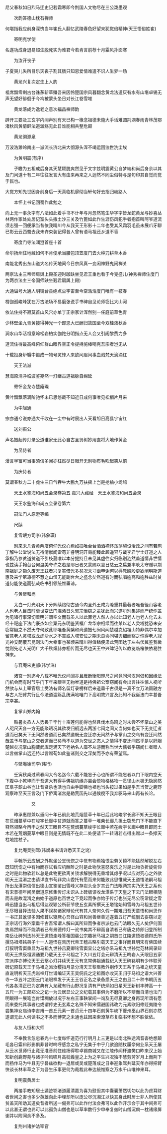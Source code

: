 <!-- { "loadSidebar": true } -->
尼父春秋如日烈马迁史记若霜寒即今荆国人文物尽在三公泼墨观

　　次韵答德山枕石禅师

何堪指我应前身深愧当年崔氏人翻忆武陵春色好望来犹觉倍精神(天王悟俗姓崔)

　　寄明克学使

名遂功成身退易超生脱死实为难君今若肯言前荐十月霜风扑面寒

　　为汝开丧子

子夏哭儿失所目乐天丧子割其肠只知恩爱情难遣不识人生梦一场

　　黄龙兴复次定生上人韵

祖席飘零剩古台诛茅斩草赚吾来因怜楚国宗风暮翻念黄龙法道灰有水有山堪卓锡无声无望好徘徊于今衲被蒙头坐日对长江卷雪堆

　　黄龙落成为逸老之意次福昌禅师韵

辟开三要及三玄宇内闻声别有天已构一椽念祖德未施大手话难圆荆湖春雨青林茂鄂渚秋风黄菊鲜法道滥觞无此日谁能相共整危颠

　　黄龙彻源泉

万波浩渺岭南出一派流长济北来大彻源头浑不竭运回浊世洗尘埃

　　为黄明震(有序)

　　子瞻为五祖戒后身其天慧颖脱爽然见于文字兹明震黄公自梦端和尚后身余以其及门问道十有二年往往发言大有由来再来之人迥然不同尘俗特与是句印其自觉而觉于民也。

大觉方知先世因身前身后一天真临机廓彻当轩句好去指归岐路人

　　本怀上书记回蜀作此勉之

向上无一事永字有八法如此着手书不计年与月忽然笔生华字字皆龙蛇黄龙与妙喜丛林两作家处处居记室头头撒土沙三关及竹篦如此作生涯伤风犯手者抱首叫阿爷道流须志强一回便承当昔依我晴川今从我天王形影十二年也受其风霜羽毛虽未展爪牙聊已彰云云西蜀去我未许束装记得昔人曾有语马祖还乡道不香

　　寄度门寺法澜澄首座十首

命尔扬州住地藏如何不肯便承当腰包顶笠度门去火种刀耕草木香

南能北秀出东山道大名传天地间今日宗风真一变闲神野鬼闹禅关

两京法主三帝师肩舆上殿圣迎时跏趺坐见君王重也看于今克盛儿(神秀禅师住度门为两京法主三帝国师趺坐觐君肩舆上殿)

大通谥号大通人明镜台县绝点尘宇宙至今空浩浩度门唯有一枝春

楞伽孤峻峰犹在万古法场不易磨张说手书碑自见论师窃比大山河

依法住持不寂莫首山风穴亦单丁正宗家计浑然别一任庭前草色青

少林壁坐九青黄接得神光一个郎恩大已酬归故国至今双桂泼秋香

涧水山华活祖意岭松岩柏实伽陀分明指点无人会又引阇黎费力多

道流住得最高峰俯仰群山眼界空正令提持施棒喝克吾宗者岂无从

十载投身炉韛中锻成一物号灵锋人来欲问眉间事血溅梵天滴滴红

　　天王法派

慧海原清净临波鉴宛然一灯继古道祖脉自绵延

　　寄怀金龙寺楚庵璨

黄叶飘飘落满阶驰怀未已思悠哉不知近日成何事唯见松梢片月来

　　为中旭通

宗亦通兮说亦通大千收在一尘中有时展出人天看旭日高县宇宙红

　　送刘振公

声名振起传灯录公道谁家无此心自古圣贤树妙用直将大地作黄金

　　为旵侍者

漫言学富可当事须信多闻亦枉然尽日眼开无别物布毛吹起笑从前

　　为庆侍者

莫谓春秋方二十虎生三日气吞牛大鹏九万扶摇上岂是抢榆小鸴鸠

　　天王水鉴海和尚五会录卷第五
嘉兴大藏经　天王水鉴海和尚五会录


　　天王水鉴海和尚五会录卷第六

　　嗣法门人原澄等编

　　尺牍

　　复雪岷方司李(讳象璜)

　　别来未几青黄两度俯仰光仪心焉如捣唯台台洒洒襟怀荡荡施设治政之间有若庖丁解牛公堂说法无待清献闻雷苟非睿明洞开曷能臻此超遥容与哉李君学士好道之人承指乃参贫道贫道不引枝蔓唯以本分提持且未见其虚往实归临别涟然盖道情非世情也兹读手翰台台何溢美夸许之若是耶日者又蒙赐以慧日慈云之扁兼率耿太守赠以荆南祖庭之额久废天王兹者兴复实借光多矣况未寸函申谢何以辱教殷殷更欲阐明斯道惠及来学第凉德不慧之山僧无能副台台之盛念矣然道有时而弘唱逾高和逾胜兹时贫道何能使道而弘哉临书引领统惟垂谅。

　　与黄檗和尚

　　太白一灯光明天下分辉续焰彻古通今内圣外王咸为隆重其最著者唯吾径山容老人也老人目击时衰世变法门混淆日久邪宗僭窃之辈犹此而兴遂尔别集述而严统作盖为见诸行事深切着明非谓空文而载虽人以此罪老人然人亦以此知老人也老人化去未经十祀座下法门豪杰如金粟元东明鉴资福广龙华宗相续而往某以老人灵塔犹恐未安窃常疑之不然天夺何致此耶唯吾黄檗和尚道振七闽风闻楚越克绍祖山特非偶尔幸加留意老人灵塔或龙虎沙水之不吉或入塔安位之期未良协同堪舆细而察之傥得老人寂光神安荫覆吾昆则法门大幸事也某顷来晴川得值鳞便肃此荒函达于左右伏冀鉴我微忱则先老人光明广大千秋烜赫亦相传而无尽也天王中兴碑记传以教览临楮依依曷胜神来。

　　与容庵宋吏部(讳学洙)

　　渚宫一别迄今八载不唯光仪间阔亦且雁断衡阳咫尺之间竟同河汉岂倡和因缘法门机会而有时节乎门下年来眼空无物唯道是持佛祖公案窃闻有会出言往往惊人视听然欲与从上宰官居士受法有师名留灯录榜样后来道垂千古须是一真不立万法圆融方与古人把臂共行且今法道滥觞乱统满地唯门下高明故兴言及此知不我诞法门幸甚吾宗幸甚。

　　复掌山郑内翰

　　酷暑炎烝人人势畏千竿竹十亩莲何能得也然且伐木鸟鸣之时未尝不怀掌山之美人咫尺天各一方无能聚晤况其欲发归舸远去两浙七闽之间又当何如也天下无变迁者道而已矣天下无间然者道而已矣然道既无变迁亦无间然予与掌山之交乌有变迁间然哉盖予与掌山之交者道而已矣苟不以道为交世之态人之情得不变迁间然乎是以肝胆楚越矣况掌山胸藏武库足满天下老衲名人靡不从游而称当世大儒者乎窃闻仁者赠人以言兹掌山远还特以言赠苟如此鉴诸则交之深矣而予亦有荣望焉。

　　与檗庵徐司李(讳行)

　　壬寅秋桌过蕲春闻大令名迄今六载不能忘于心也所谓不能忘者以门下眼内空天下腹中小乾坤而于吾道大有得手佛祖机缘亦尝会悟物格格物一贯径山木樨无隐廓然匡阜子韶山谷岂让昔贤杀也活也自由手脚佛也祖也当头按过果如是乎吾当贺之鹿野观察昨至天王言及门下侨寓渚宫是勒荒函先以通候傥不我弃驱马来山再有长论。

　　　　　　又

　　昨承惠顾兼以垂问十年已前此地荒烟蔓草十年已后此地峻宇长廊不知天王眼目在荒烟蔓草中在峻宇长廊中贫道就而答之蔓草一堆柴长廊几担土窃恐门下不能直下释然领略今再申之然天王眼目不在荒烟蔓草峻宇长廊中若在峻宇长廊中眼目即同土木若在荒烟蔓草中眼目则是无情既不在此二处便请下一转语若点得出赠以一条撑天柱地拄杖子。

　　复允庵吴别驾(讳斌来书请详悉天王之讹)

　　手翰所云应酬之外默坐公堂恍惚之中觉有物焉独恨尘劳关锁不能猛然解脱左右既知恍惚之中有物而存试看应机酬酢之时是此物欤喜怒哀乐之时是此物欤折旋俯仰之时是此物欤若以总是此物更欲离关锁求解脱得无重增其虑乎况以应对究心之外欲明天王混淆之由请详直书苟非灵山委托有愿而来何能致此思惟哉天王道悟法嗣马祖所出龙潭崇信信出德山宣鉴鉴出雪峰义存岩头全岁其云门法眼两宗实乃天王之系也有宋景德年间吴僧道原修集传灯未识从上碑版谬收龙潭系于天皇之下云门法眼相随而去是故混淆之由始于道原也百世之下竞起而争亦始于传灯也张无尽公窃常疑之雪峰迅捷当出马祖后得达观颖公所获节使丘玄素所撰天王塔铭始知雪峰为马祖五世孙无尽眼目择法验人果不误矣诸家辩论代有其人奈何久假一期难归吾天童悟和尚思作一书正其讹谬多因修葺以寝厥心吾径山容和尚善继善述遂着五灯严统删去妄窃以定正宗话行海外案垂千古吾常谓人解曰其所辩而争者宗派也云门法眼久无人矣伊何固执焉然辩而不能清者已有景德传灯一讹书矣其不辩而自清者已有唐之侍郎归登所制南岳让碑列法孙天王道悟圭峰答相国裴公宗趣状马祖之嗣首曰江陵道悟权德舆氏所撰马祖塔铭弟子十一人道悟在焉历代帝王稽古略引载天王之事详而且明宋有佛国续灯叙明雪窦重显为马祖九世孙吕夏卿铭雪窦显公之塔亦系马祖九世孙觉范林间录辩明天王拱辰祖源通要乃载天王于马祖之下大川五灯会元辩清天王晦岩人天眼目五家宗派序亦博论天王云壑心灯并续天王元有念常佛祖通载纪入天王碑铭明有少林联芳碑记原载天王于马祖之派汝稷指月录分清天王黎眉教外别传天王系于马祖之统天童直说明析天王虎岩禅灯世谱编证天王吴侗氏之定祖图亦收天王归于马祖之谱大兴善寺一华五叶之图云门法眼祥发于天王王谷正名之录备悉天王之由且二十种书朝历五代各各清正已为定典有入龙藏有行山野况复清有严统炳如日星天王新树丰碑高一十五尺一为工部郑公之记一为云居显公之文纪载其事俱为不磨所以不辩而自清也法门明眼得一展笔岂肯馍糊放过况于左右王事鞅掌间一询及无尽夏卿之身再现所谓有愿而来委托其事者也或谓传史无玄素之名殊不知宋儒避国讳改为元素欧阳修贬夷陵令尝集神女庙诗李吉甫一首丘元素一首贞元十四年石刻黄牛峡下夔州巫山界石刻亦然遂谓无此人何读书之不多而博究之未通也兹因来索潦草布复临书怀想不胜依依。

　　与友人恒和大师

　　不奉教言忽忽春光十七度每怀道范行行明月上三更是以南北殊途鸿音杳绝想颠毛各已霜曰形影俱非昔时呜呼感念之私宁无集于中乎几欲追随杖履奈何业系天王屡从云水觅师行止竟无准音前住维扬得聆卓锡商城又在江陵传闻杯渡樊口昨来汉上始知新创鹿野苑与诸子吟风啸月高枕羲皇之上为之平生兴况独不慧劳劳岁月上而荆下而扬作马为牛且无宁晷兹欲构一退居或吴或楚落成之日奉迎象驾共延天年亦得把臂快谈长林丰草之下为吾生乐事更何为哉裁此奉达统惟察之万水千山唯神来耳。

　　复明震黄居士

　　两接手教知居士遁迹鄂渚道履清嘉为喜为慰但其中囊囊萧然切勿以此为虑耳财者世间之害也多少英雄向此中埋却所以庞公尽沉湘江以快其身此时居士非人所使其贫盖天所助其道矣昔者所送一偈弗可以此作付法会弗可以此作开示会于其中间弗可以此甚无谓也弗可以此孤负山僧也是以草率数行少申奉复兹时山僧沉痾一枕诸缘屏谢并以附闻余不多及。

　　复荆州诸护法宰官


